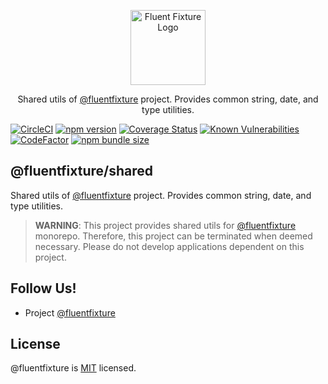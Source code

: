 <p align="center">
  <a href="https://github.com/fluentfixture" target="blank"><img src="https://i.imgur.com/qLGGhTh.jpg" width="120" alt="Fluent Fixture Logo" /></a>
</p>

<p align="center">Shared utils of <a href="https://github.com/fluentfixture">@fluentfixture</a> project. Provides common string, date, and type utilities.</p>

[![CircleCI](https://circleci.com/gh/fluentfixture/fluentfixture/tree/main.svg?style=svg)](https://circleci.com/gh/fluentfixture/fluentfixture/tree/main)
[![npm version](https://badge.fury.io/js/@fluentfixture%2Fshared.svg)](https://badge.fury.io/js/@fluentfixture%2Fshared)
[![Coverage Status](https://coveralls.io/repos/github/fluentfixture/fluentfixture/badge.svg?branch=main)](https://coveralls.io/github/fluentfixture/fluentfixture?branch=main)
[![Known Vulnerabilities](https://snyk.io/test/github/fluentfixture/fluentfixture/badge.svg)](https://snyk.io/test/github/fluentfixture/fluentfixture)
[![CodeFactor](https://www.codefactor.io/repository/github/fluentfixture/fluentfixture/badge)](https://www.codefactor.io/repository/github/fluentfixture/fluentfixture)
[![npm bundle size](https://img.shields.io/bundlephobia/minzip/@fluentfixture/shared)](https://bundlephobia.com/package/@fluentfixture/shared)

## @fluentfixture/shared

Shared utils of [@fluentfixture](https://github.com/fluentfixture) project. Provides common string, date, and type utilities.

> **WARNING**: This project provides shared utils for [@fluentfixture](https://github.comfluentfixture/) monorepo.
> Therefore, this project can be terminated when deemed necessary. Please do not develop applications dependent on this project.

## Follow Us!

- Project [@fluentfixture](https://github.com/fluentfixture)

## License

@fluentfixture is [MIT](https://github.com/fluentfixture/fluentfixture/blob/main/LICENSE) licensed.
